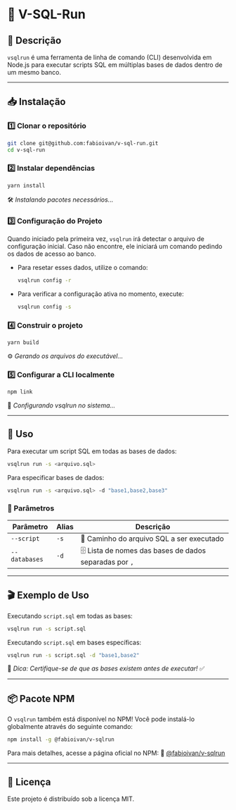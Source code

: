 # 🌟 V-SQL-Run

## 🎯 Descrição

`vsqlrun` é uma ferramenta de linha de comando (CLI) desenvolvida em Node.js para executar scripts SQL em múltiplas bases de dados dentro de um mesmo banco.

---

## 📥 Instalação

### 1️⃣ Clonar o repositório
```sh
git clone git@github.com:fabioivan/v-sql-run.git
cd v-sql-run
```

### 2️⃣ Instalar dependências
```sh
yarn install
```
🛠️ *Instalando pacotes necessários...*

### 3️⃣ Configuração do Projeto
Quando iniciado pela primeira vez, `vsqlrun` irá detectar o arquivo de configuração inicial. Caso não encontre, ele iniciará um comando pedindo os dados de acesso ao banco.

- Para resetar esses dados, utilize o comando:
  ```sh
  vsqlrun config -r
  ```
- Para verificar a configuração ativa no momento, execute:
  ```sh
  vsqlrun config -s
  ```

### 4️⃣ Construir o projeto
```sh
yarn build
```
⚙️ *Gerando os arquivos do executável...*

### 5️⃣ Configurar a CLI localmente
```sh
npm link
```
🔗 *Configurando vsqlrun no sistema...*

---

## 🚀 Uso

Para executar um script SQL em todas as bases de dados:
```sh
vsqlrun run -s <arquivo.sql>
```

Para especificar bases de dados:
```sh
vsqlrun run -s <arquivo.sql> -d "base1,base2,base3"
```

### 🔧 Parâmetros

| Parâmetro | Alias | Descrição |
|------------|-------|-------------|
| `--script` | `-s`  | 📜 Caminho do arquivo SQL a ser executado |
| `--databases` | `-d`  | 🗄️ Lista de nomes das bases de dados separadas por `,` |

---

## 🎬 Exemplo de Uso

Executando `script.sql` em todas as bases:
```sh
vsqlrun run -s script.sql
```

Executando `script.sql` em bases específicas:
```sh
vsqlrun run -s script.sql -d "base1,base2"
```

📌 *Dica: Certifique-se de que as bases existem antes de executar!* ✅


---


## 📦 Pacote NPM

O `vsqlrun` também está disponível no NPM! Você pode instalá-lo globalmente através do seguinte comando:

```sh
npm install -g @fabioivan/v-sqlrun
```

Para mais detalhes, acesse a página oficial no NPM:
🔗 [@fabioivan/v-sqlrun](https://www.npmjs.com/package/@fabioivan/v-sqlrun)

---

## 📝 Licença

Este projeto é distribuído sob a licença MIT.
